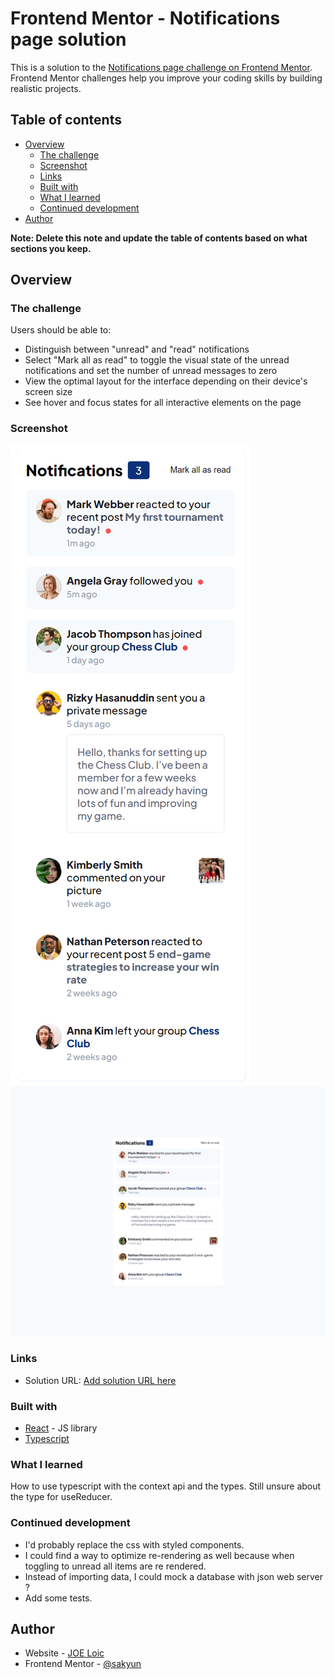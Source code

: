 # Frontend Mentor - Notifications page solution

This is a solution to the [Notifications page challenge on Frontend Mentor](https://www.frontendmentor.io/challenges/notifications-page-DqK5QAmKbC). Frontend Mentor challenges help you improve your coding skills by building realistic projects. 

## Table of contents

- [Overview](#overview)
  - [The challenge](#the-challenge)
  - [Screenshot](#screenshot)
  - [Links](#links)
  - [Built with](#built-with)
  - [What I learned](#what-i-learned)
  - [Continued development](#continued-development)
- [Author](#author)

**Note: Delete this note and update the table of contents based on what sections you keep.**

## Overview

### The challenge

Users should be able to:

- Distinguish between "unread" and "read" notifications
- Select "Mark all as read" to toggle the visual state of the unread notifications and set the number of unread messages to zero
- View the optimal layout for the interface depending on their device's screen size
- See hover and focus states for all interactive elements on the page

### Screenshot

![Mobile](./screenshots/screenshot_mobile.png)
![Desktop](./screenshots/screenshot_desktop.png)


### Links

- Solution URL: [Add solution URL here](https://your-solution-url.com)


### Built with

- [React](https://reactjs.org/) - JS library
- [Typescript](https://www.typescriptlang.org/)


### What I learned

How to use typescript with the  context api and the types. Still unsure about the type for useReducer.


### Continued development

- I'd probably replace the css with styled components.
- I could find a way to optimize re-rendering as well because when toggling to unread all items are re rendered.
- Instead of importing data, I could mock a database with json web server ?
- Add some tests.

## Author

- Website - [JOE Loic](https://www.joeloic.com)
- Frontend Mentor - [@sakyun](https://www.frontendmentor.io/profile/sakyun)